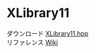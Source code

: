 # XLibrary11

ダウンロード [XLibrary11.hpp](https://raw.githubusercontent.com/itukikikuti/XLibrary11/master/XLibrary11.hpp)  
リファレンス [Wiki](https://github.com/itukikikuti/XLibrary11/wiki)
